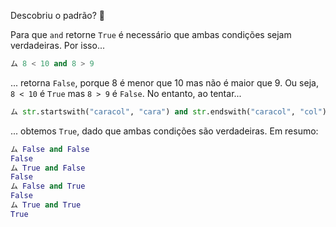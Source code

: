 Descobriu o padrão? :grimacing:

Para que `and` retorne `True` é necessário que ambas condições sejam verdadeiras. Por isso...

``` python
ム 8 < 10 and 8 > 9
```

... retorna `False`, porque 8 é menor que 10 mas não é maior que 9. Ou seja, `8 < 10` é `True` mas `8 > 9` é `False`. No entanto, ao tentar...

``` python
ム str.startswith("caracol", "cara") and str.endswith("caracol", "col")
```

... obtemos `True`, dado que ambas condições são verdadeiras. Em resumo:

```python
ム False and False
False
ム True and False
False
ム False and True
False
ム True and True
True
```



